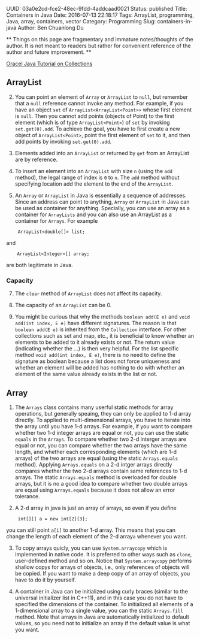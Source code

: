 UUID: 03a0e2cd-fce2-48ec-9fdd-4addcaad0021
Status: published
Title: Containers in Java
Date: 2016-07-13 22:18:17
Tags: ArrayList, programming, Java, array, containers, vector
Category: Programming
Slug: containers-in-java
Author: Ben Chuanlong Du

**
Things on this page are
fragmentary and immature notes/thoughts of the author.
It is not meant to readers
but rather for convenient reference of the author and future improvement.
**


[Oracel Java Tutorial on Collections](http://docs.oracle.com/javase/tutorial/collections/index.html)

## ArrayList

2. You can point an element of `Array` or `ArrayList` to `null`, 
but remember that a `null` reference cannot invoke any method. 
For example, 
if you have an object `set` of `ArrayList<ArrayList<Point>>` whose first element is `null`. 
Then you cannot add points (objects of Point) to the first element 
(which is of type `ArrayList<Point>`) of `set` by invoking `set.get(0).add`. 
To achieve the goal, 
you have to first create a new object of `ArrayList<Point>`, 
point the first element of `set` to it, 
and then add points by invoking `set.get(0).add`.

3. Elements added into an `ArrayList` or returned by `get` from an
ArrayList are by reference.

4. To insert an element into an `ArrayList` with size `n` (using the `add` method), 
the legal range of index is `0` to `n`. 
The `add` method without specifying location add the element to the end of the `ArrayList`.

6. An `Array` or `ArrayList` in Java is essentially a sequence of addresses. 
Since an address can point to anything, 
`Array` or `ArrayList` in Java can be used as container for anything. 
Specially, 
you can use an array as a container for `ArrayLists` 
and you can also use an ArrayList as a container for `Arrays`. 
For example 

        ArrayList<double[]> list;

and 

        ArrayList<Integer>[] array;

are both legitimate in Java.

### Capacity

7. The `clear` method of `ArrayList` does not affect its capacity.

5. The capacity of an `ArrayList` can be 0.

3. You might be curious that why the methods `boolean add(E e)` and `void add(int index, E e)` have different signatures. 
The reason is that `boolean add(E e)` is inherited from the `Collection` interface. 
For other collections such as set and map, etc., 
it is beneficial to know whether an elements to be added to it already exists or not.
The return value (indicating whether the ...) is then very helpful. 
For the list specific method `void add(int index, E e)`,
there is no need to define the signature as boolean because a list does not force uniqueness 
and whether an element will be added has nothing to do with whether an element of the same value already exists in the list or not.

## Array

1. The `Arrays` class contains many userful static methods for array operations,
but generally speaing, 
they can only be applied to 1-d array directly. 
To applied to multi-dimensional arrays, 
you have to iterate into the array until you have 1-d arrays. 
For example, 
if you want to compare whether two 1-d integer arrays are equal or not,
you can use the static `equals` in the `Arrays`. 
To compare whether two 2-d interger arrays are equal or not, 
you can compare whether the two arrays have the same length, 
and whether each corresponding elements (which are 1-d arrays) of the two arrays are equal 
(using the static `Arrays.equals` method). 
Applying `Arrays.equals` on a 2-d intger arrays directly compares whether the two 2-d arrays 
contain same references to 1-d arrays. 
The static `Arrays.equals` method is overloaded for double arrays,
but it is no a good idea to compare whether two double arrays are equal using `Arrays.equals`
because it does not allow an error tolerance.

2. A 2-d array in java is just an array of arrays, 
so even if you define 

        int[][] a = new int[2][3]; 

you can still point `a[i]` to another 1-d array. 
This means that you can change the
length of each element of the 2-d array`a` whenever you want.

3. To copy arrays quicly, 
you can use `System.arraycopy` which is implemented in native code. 
It is preferred to other ways such as `clone`, 
user-defined method and so on. 
Notice that `System.arraycopy` performs shallow copys for arrays of objects,
i.e., only references of objects will be copied. 
If you want to make a deep copy of an array of objects, 
you have to do it by yourself.

4. A container in Java can be initialized using curly braces 
(similar to the universal initializer list in C++11), 
and in this case you do not have to specified the dimensions of the container. 
To initialized all elements of a 1-dimensional array to a single value, 
you can the static `Arrays.fill` method.
Note that arrays in Java are automatically initialized to default values, 
so you need not to initialize an array if the default value is what you want.



